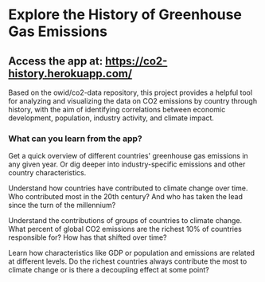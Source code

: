 # Explore the History of Greenhouse Gas Emissions

## Access the app at: https://co2-history.herokuapp.com/

Based on the owid/co2-data repository, this project provides a helpful tool for analyzing and visualizing the data on CO2 emissions by country through history, with the aim of identifying correlations between economic development, population, industry activity, and climate impact. 


### What can you learn from the app?
Get a quick overview of different countries' greenhouse gas emissions in any given year. Or dig deeper into industry-specific emissions and other country characteristics. 

Understand how countries have contributed to climate change over time. Who contributed most in the 20th century? And who has taken the lead since the turn of the millennium?

Understand the contributions of groups of countries to climate change. What percent of global CO2 emissions are the richest 10% of countries responsible for? How has that shifted over time?

Learn how characteristics like GDP or population and emissions are related at different levels. Do the richest countries always contribute the most to climate change or is there a decoupling effect at some point? 
